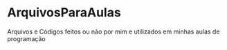 # ArquivosParaAulas
Arquivos e Códigos feitos ou não por mim e utilizados em minhas aulas de programação
